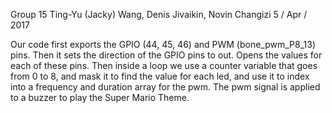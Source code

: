 Group 15
Ting-Yu (Jacky) Wang, Denis Jivaikin, Novin Changizi
5 / Apr / 2017

Our code first exports the GPIO (44, 45, 46) and PWM (bone_pwm_P8_13) pins. Then it sets the direction of the GPIO pins to out. Opens the values for each of these pins. Then inside a loop we use a counter variable that goes from 0 to 8, and mask it to find the value for each led, and use it to index into a frequency and duration array for the pwm. The pwm signal is applied to a buzzer to play the Super Mario Theme.
